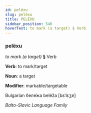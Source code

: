 ```yaml
---
id: pelëxu
slug: pelëxu
title: PELËXU
sidebar_position: 546
hoverText: to mark (a target) § Verb
---
```


### pelëxu

*to mark (a target)* **§** Verb

**Verb**: to mark/target

**Noun**: a target

**Modifier**: markable/targetable

Bulgarian беле́жа beléža [bɛˈlɛʒɐ]

*Balto-Slavic Language Family*